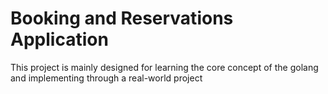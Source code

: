 # Booking and Reservations Application

This project is mainly designed for learning the core concept of the golang and implementing through a real-world project
